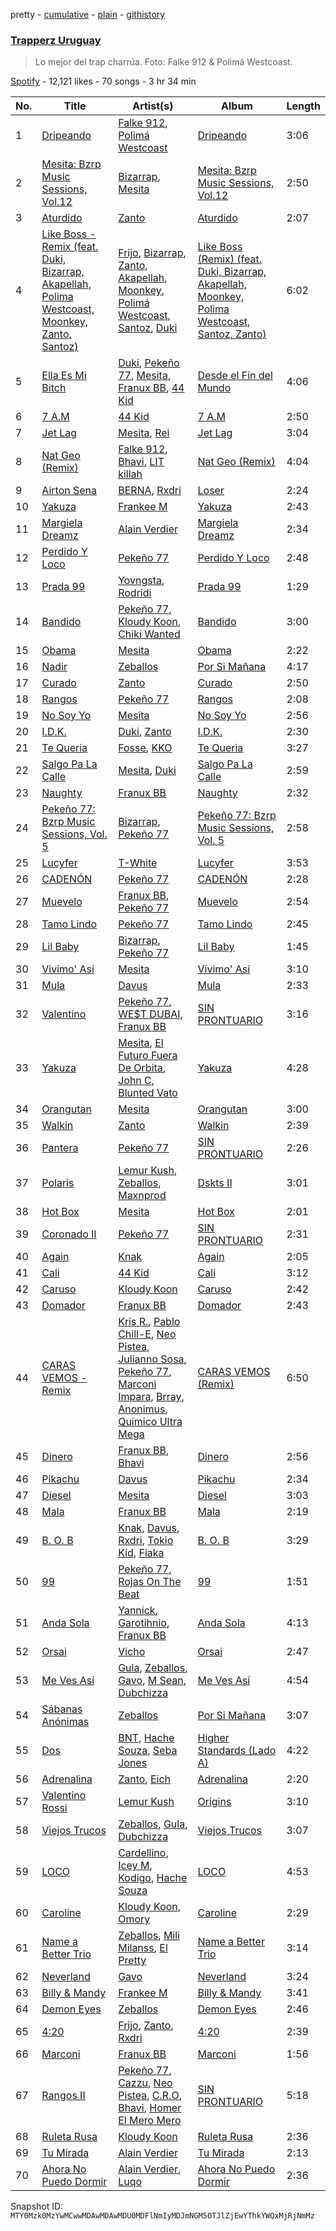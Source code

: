pretty - [cumulative](/playlists/cumulative/37i9dQZF1DX5DGKC3XcKsx.md) - [plain](/playlists/plain/37i9dQZF1DX5DGKC3XcKsx) - [githistory](https://github.githistory.xyz/mackorone/spotify-playlist-archive/blob/main/playlists/plain/37i9dQZF1DX5DGKC3XcKsx)

### [Trapperz Uruguay](https://open.spotify.com/playlist/37i9dQZF1DX5DGKC3XcKsx)

> Lo mejor del trap charrúa\. Foto: Falke 912 & Polimá Westcoast.

[Spotify](https://open.spotify.com/user/spotify) - 12,121 likes - 70 songs - 3 hr 34 min

| No. | Title | Artist(s) | Album | Length |
|---|---|---|---|---|
| 1 | [Dripeando](https://open.spotify.com/track/2x1s3TXM1fvVzCAd1Suf4T) | [Falke 912](https://open.spotify.com/artist/2UGqLkLUByrbH1P7d9ThUo), [Polimá Westcoast](https://open.spotify.com/artist/768O5GliF0bqscyghggrbE) | [Dripeando](https://open.spotify.com/album/4tg4Sy7PgIkiMgMzEDEdWq) | 3:06 |
| 2 | [Mesita: Bzrp Music Sessions, Vol.12](https://open.spotify.com/track/2d3aX0XSf9I4PY5EEu9rt2) | [Bizarrap](https://open.spotify.com/artist/716NhGYqD1jl2wI1Qkgq36), [Mesita](https://open.spotify.com/artist/2IKdK6PbitvCiXt1t2bPU6) | [Mesita: Bzrp Music Sessions, Vol.12](https://open.spotify.com/album/5rz0BWc0MXamhwFvgoYAbj) | 2:50 |
| 3 | [Aturdido](https://open.spotify.com/track/2D7z2aQ5m29sz7O4atGKrf) | [Zanto](https://open.spotify.com/artist/4z1EZw4oQOS65xBnx95O60) | [Aturdido](https://open.spotify.com/album/4v6M2FKVF4mh3fmcITcx2j) | 2:07 |
| 4 | [Like Boss \- Remix \(feat\. Duki, Bizarrap, Akapellah, Polima Westcoast, Moonkey, Zanto, Santoz\)](https://open.spotify.com/track/2H2pkZBzWDX2TzGW7sp014) | [Frijo](https://open.spotify.com/artist/4D2d63igYEdzhzFnxrSow7), [Bizarrap](https://open.spotify.com/artist/716NhGYqD1jl2wI1Qkgq36), [Zanto](https://open.spotify.com/artist/4z1EZw4oQOS65xBnx95O60), [Akapellah](https://open.spotify.com/artist/6fMZytDgX1Q9OV6ndSugym), [Moonkey](https://open.spotify.com/artist/3qiQUUvazYmo7tBgQeb2rf), [Polimá Westcoast](https://open.spotify.com/artist/768O5GliF0bqscyghggrbE), [Santoz](https://open.spotify.com/artist/3TBQtYdNFCgig6ZrFUJkLx), [Duki](https://open.spotify.com/artist/1bAftSH8umNcGZ0uyV7LMg) | [Like Boss \(Remix\) \(feat\. Duki, Bizarrap, Akapellah, Moonkey, Polima Westcoast, Santoz, Zanto\)](https://open.spotify.com/album/5nFrn5iITgj3ScvqIUcKP1) | 6:02 |
| 5 | [Ella Es Mi Bitch](https://open.spotify.com/track/6gAhoYC40nPWRXfc5Gq04H) | [Duki](https://open.spotify.com/artist/1bAftSH8umNcGZ0uyV7LMg), [Pekeño 77](https://open.spotify.com/artist/5eIRbSES1yeGSBuqZ4xvuD), [Mesita](https://open.spotify.com/artist/2IKdK6PbitvCiXt1t2bPU6), [Franux BB](https://open.spotify.com/artist/1iblTHYdU8q8t8nH4sHl8A), [44 Kid](https://open.spotify.com/artist/6C5H5G8EN1hu9N1wtOF5Wb) | [Desde el Fin del Mundo](https://open.spotify.com/album/3MKQjYpaES80tFP7Qo2zH0) | 4:06 |
| 6 | [7 A.M](https://open.spotify.com/track/2H9xMTGgWM7gTcIVgzKzSV) | [44 Kid](https://open.spotify.com/artist/6C5H5G8EN1hu9N1wtOF5Wb) | [7 A.M](https://open.spotify.com/album/5OYAGfU1tMNwH7kwgQnpYa) | 2:50 |
| 7 | [Jet Lag](https://open.spotify.com/track/4ftH6O3bvfEB4EO04K2xIM) | [Mesita](https://open.spotify.com/artist/2IKdK6PbitvCiXt1t2bPU6), [Rei](https://open.spotify.com/artist/4IG1SDlwgNKzqTmjBrvY3K) | [Jet Lag](https://open.spotify.com/album/6FnkMBlsYoeC0RlHukY935) | 3:04 |
| 8 | [Nat Geo \(Remix\)](https://open.spotify.com/track/4ftg5EDTuJw7gIlTi9LC7d) | [Falke 912](https://open.spotify.com/artist/2UGqLkLUByrbH1P7d9ThUo), [Bhavi](https://open.spotify.com/artist/7fT2Me47PQ8T7954PKrcwR), [LIT killah](https://open.spotify.com/artist/1vqR17Iv8VFdzure1TAXEq) | [Nat Geo \(Remix\)](https://open.spotify.com/album/4mQCYm9dzempb87XCrQCCC) | 4:04 |
| 9 | [Airton Sena](https://open.spotify.com/track/0AMgSWPInzBYqVuuNqD7q5) | [BERNA](https://open.spotify.com/artist/0pu9CItC6Ei7YDVdP7Bz1f), [Rxdri](https://open.spotify.com/artist/2Ih4Ih8PVFoAZmXFChOwAR) | [Loser](https://open.spotify.com/album/1woYPuvg5mxx3ebdwrpVaj) | 2:24 |
| 10 | [Yakuza](https://open.spotify.com/track/737DzXIpX8200dVRur7f1z) | [Frankee M](https://open.spotify.com/artist/4KyVsdUsXayts4oE0lMFPR) | [Yakuza](https://open.spotify.com/album/20zN2kTh1BuRzFF913wCZc) | 2:43 |
| 11 | [Margiela Dreamz](https://open.spotify.com/track/4oDH0GJkBdhDItWAAF8ozG) | [Alain Verdier](https://open.spotify.com/artist/0GbTibx6jki0CWRaf9JLSa) | [Margiela Dreamz](https://open.spotify.com/album/3febdd6JSLfuBRE5k9iVwB) | 2:34 |
| 12 | [Perdido Y Loco](https://open.spotify.com/track/152G4mNuk9f5bdsBXNJw5k) | [Pekeño 77](https://open.spotify.com/artist/5eIRbSES1yeGSBuqZ4xvuD) | [Perdido Y Loco](https://open.spotify.com/album/0nJDjNwAfW1LyGaLay9hwV) | 2:48 |
| 13 | [Prada 99](https://open.spotify.com/track/6XBQV8AJqJYdW6SSmChJlT) | [Yovngsta](https://open.spotify.com/artist/6Sf5W6A6Q1m9suLf47h4tT), [Rodridi](https://open.spotify.com/artist/6ASGA8HXm5wcYHk0dBteDv) | [Prada 99](https://open.spotify.com/album/2w0Mb7M5AprdbyiisbBxCp) | 1:29 |
| 14 | [Bandido](https://open.spotify.com/track/7lrQHJALQdGhjvoeYAqwj7) | [Pekeño 77](https://open.spotify.com/artist/5eIRbSES1yeGSBuqZ4xvuD), [Kloudy Koon](https://open.spotify.com/artist/5b1CYOC0HvTPzWSawMATPv), [Chiki Wanted](https://open.spotify.com/artist/33jFO9W9LzOFYLwdPcs97O) | [Bandido](https://open.spotify.com/album/399hcbeQG2iJ4rkMpEwNnM) | 3:00 |
| 15 | [Obama](https://open.spotify.com/track/4Pe7K3i2JWTdL2x5ZmGW15) | [Mesita](https://open.spotify.com/artist/2IKdK6PbitvCiXt1t2bPU6) | [Obama](https://open.spotify.com/album/1e6cbBUcVLlGDth1BLVAom) | 2:22 |
| 16 | [Nadir](https://open.spotify.com/track/7hE9Q5k72F6b5qu2jrinpl) | [Zeballos](https://open.spotify.com/artist/5ayyPSqoObeTOj1UGtM79C) | [Por Si Mañana](https://open.spotify.com/album/0YPuDIug1i3522246t1BVO) | 4:17 |
| 17 | [Curado](https://open.spotify.com/track/3s3Da465rZm9rhGaxlAkZt) | [Zanto](https://open.spotify.com/artist/4z1EZw4oQOS65xBnx95O60) | [Curado](https://open.spotify.com/album/5OdV85nPdRmu2jqdHxys4e) | 2:50 |
| 18 | [Rangos](https://open.spotify.com/track/0ZeQFWUwICisBLXNFtlsAY) | [Pekeño 77](https://open.spotify.com/artist/5eIRbSES1yeGSBuqZ4xvuD) | [Rangos](https://open.spotify.com/album/1cLqKrL2fed5ARiR8qJF3x) | 2:08 |
| 19 | [No Soy Yo](https://open.spotify.com/track/64z5CqcwEqEqncSZ1iILQ4) | [Mesita](https://open.spotify.com/artist/2IKdK6PbitvCiXt1t2bPU6) | [No Soy Yo](https://open.spotify.com/album/4kJ0ZhiZJBEcQgULwrKpO8) | 2:56 |
| 20 | [I.D.K.](https://open.spotify.com/track/0Et7R62PgWXXWPeA3N33g2) | [Duki](https://open.spotify.com/artist/1bAftSH8umNcGZ0uyV7LMg), [Zanto](https://open.spotify.com/artist/4z1EZw4oQOS65xBnx95O60) | [I.D.K.](https://open.spotify.com/album/5ISGPxLsYX94QcADA2rum5) | 2:30 |
| 21 | [Te Queria](https://open.spotify.com/track/6BIDdKBzJJdQgXYrrpN38M) | [Fosse](https://open.spotify.com/artist/2PCb69QCbQJvBJF9tuWcNo), [KKO](https://open.spotify.com/artist/5vqML5YrVETt2HBhovmnNv) | [Te Queria](https://open.spotify.com/album/62GbMKlsW0HJNDsQFW5f5o) | 3:27 |
| 22 | [Salgo Pa La Calle](https://open.spotify.com/track/1OSMYyDIhuLzTskju4MTO7) | [Mesita](https://open.spotify.com/artist/2IKdK6PbitvCiXt1t2bPU6), [Duki](https://open.spotify.com/artist/1bAftSH8umNcGZ0uyV7LMg) | [Salgo Pa La Calle](https://open.spotify.com/album/3RI95RhBmxx7hMrB7vjW7a) | 2:59 |
| 23 | [Naughty](https://open.spotify.com/track/5aM5URUpie6O3kbjC9ve8o) | [Franux BB](https://open.spotify.com/artist/1iblTHYdU8q8t8nH4sHl8A) | [Naughty](https://open.spotify.com/album/3c8f0xpg7l1BwDjETI0hPs) | 2:32 |
| 24 | [Pekeño 77: Bzrp Music Sessions, Vol\. 5](https://open.spotify.com/track/06lC5NkXlLK9Ag99zuMnvw) | [Bizarrap](https://open.spotify.com/artist/716NhGYqD1jl2wI1Qkgq36), [Pekeño 77](https://open.spotify.com/artist/5eIRbSES1yeGSBuqZ4xvuD) | [Pekeño 77: Bzrp Music Sessions, Vol\. 5](https://open.spotify.com/album/0s8c9YWh0NWlhxaxhzHfWD) | 2:58 |
| 25 | [Lucyfer](https://open.spotify.com/track/19mCFZhJU1VNB2L3OCn9Fi) | [T\-White](https://open.spotify.com/artist/5KxDYkibhhz4LGCJaWqWd3) | [Lucyfer](https://open.spotify.com/album/6QBNPNrXMbAMKhj5DbxEMg) | 3:53 |
| 26 | [CADENÓN](https://open.spotify.com/track/0d2lAzPqNy9VWcWXz2aePk) | [Pekeño 77](https://open.spotify.com/artist/5eIRbSES1yeGSBuqZ4xvuD) | [CADENÓN](https://open.spotify.com/album/76QFmNhgS4obmgDzS51cb5) | 2:28 |
| 27 | [Muevelo](https://open.spotify.com/track/28heACAY3yarHfx2WrYP23) | [Franux BB](https://open.spotify.com/artist/1iblTHYdU8q8t8nH4sHl8A), [Pekeño 77](https://open.spotify.com/artist/5eIRbSES1yeGSBuqZ4xvuD) | [Muevelo](https://open.spotify.com/album/2GBfi6oxh7wm0PvToG5YrA) | 2:54 |
| 28 | [Tamo Lindo](https://open.spotify.com/track/4gplPs2PkpRb00Yj46q20l) | [Pekeño 77](https://open.spotify.com/artist/5eIRbSES1yeGSBuqZ4xvuD) | [Tamo Lindo](https://open.spotify.com/album/5AhpFYS3k7veyUsI0VTOxA) | 2:45 |
| 29 | [Lil Baby](https://open.spotify.com/track/49rpYHsEJU2HK826B3rxPq) | [Bizarrap](https://open.spotify.com/artist/716NhGYqD1jl2wI1Qkgq36), [Pekeño 77](https://open.spotify.com/artist/5eIRbSES1yeGSBuqZ4xvuD) | [Lil Baby](https://open.spotify.com/album/6s9ATpyVUh4xieEuoFoXmq) | 1:45 |
| 30 | [Vivimo' Así](https://open.spotify.com/track/5rZ9x55jPqUcXGLxBd2Fnt) | [Mesita](https://open.spotify.com/artist/2IKdK6PbitvCiXt1t2bPU6) | [Vivimo' Así](https://open.spotify.com/album/69d66xYUwQVvs8i3oag2c3) | 3:10 |
| 31 | [Mula](https://open.spotify.com/track/1lbDAsBsUQFvQcBoXTelqM) | [Davus](https://open.spotify.com/artist/2Gxaf60UDXKrmcIhEjULSk) | [Mula](https://open.spotify.com/album/7i0cQWbO5ub6IG1sQoz4Ar) | 2:33 |
| 32 | [Valentino](https://open.spotify.com/track/7xA1kJmYtW1SY3uWarCf2T) | [Pekeño 77](https://open.spotify.com/artist/5eIRbSES1yeGSBuqZ4xvuD), [WE$T DUBAI](https://open.spotify.com/artist/0ThxHJx0ElqLD8h2Compyq), [Franux BB](https://open.spotify.com/artist/1iblTHYdU8q8t8nH4sHl8A) | [SIN PRONTUARIO](https://open.spotify.com/album/0JhThijVyy7mFSewn2Bkgx) | 3:16 |
| 33 | [Yakuza](https://open.spotify.com/track/0gPM83N4pcucaFMNbUX2eR) | [Mesita](https://open.spotify.com/artist/2IKdK6PbitvCiXt1t2bPU6), [El Futuro Fuera De Orbita](https://open.spotify.com/artist/7thOJx5gcuoJcEcaoHsPAk), [John C](https://open.spotify.com/artist/66lf5bQo2BIEue1pxfgxQS), [Blunted Vato](https://open.spotify.com/artist/15RLdM61VHtknTIYIuNviR) | [Yakuza](https://open.spotify.com/album/4njpct4ZRvdI4ZsdrkRyQo) | 4:28 |
| 34 | [Orangutan](https://open.spotify.com/track/1Ytlu66YWuZDcgwjwOeix8) | [Mesita](https://open.spotify.com/artist/2IKdK6PbitvCiXt1t2bPU6) | [Orangutan](https://open.spotify.com/album/5470pf2kOxCht3U7laZO3K) | 3:00 |
| 35 | [Walkin](https://open.spotify.com/track/5qXCp9EZIGn0iDh1iUn5cj) | [Zanto](https://open.spotify.com/artist/4z1EZw4oQOS65xBnx95O60) | [Walkin](https://open.spotify.com/album/5O58w93Xm9toNdcT4zKtUt) | 2:39 |
| 36 | [Pantera](https://open.spotify.com/track/1CodTczherooLAQWXobnCk) | [Pekeño 77](https://open.spotify.com/artist/5eIRbSES1yeGSBuqZ4xvuD) | [SIN PRONTUARIO](https://open.spotify.com/album/0JhThijVyy7mFSewn2Bkgx) | 2:26 |
| 37 | [Polaris](https://open.spotify.com/track/2zCsasxMJ1KpTl8uWJSG2s) | [Lemur Kush](https://open.spotify.com/artist/3dZRodtVGMHccB1qQAcJAq), [Zeballos](https://open.spotify.com/artist/5ayyPSqoObeTOj1UGtM79C), [Maxnprod](https://open.spotify.com/artist/46bWo9I0KV3GEaUth5sB3T) | [Dskts II](https://open.spotify.com/album/1619KiZpoSUpEmVBiKl8jj) | 3:01 |
| 38 | [Hot Box](https://open.spotify.com/track/2GintlSiqb7EQiPJwa3etY) | [Mesita](https://open.spotify.com/artist/2IKdK6PbitvCiXt1t2bPU6) | [Hot Box](https://open.spotify.com/album/1ts9do5lw5wt3Fa1H4iV3o) | 2:01 |
| 39 | [Coronado II](https://open.spotify.com/track/4qWRrGNTuWaE1fJuLCv4zN) | [Pekeño 77](https://open.spotify.com/artist/5eIRbSES1yeGSBuqZ4xvuD) | [SIN PRONTUARIO](https://open.spotify.com/album/0JhThijVyy7mFSewn2Bkgx) | 2:31 |
| 40 | [Again](https://open.spotify.com/track/4whT7h05caeS8PycSBRI2P) | [Knak](https://open.spotify.com/artist/3IYKcXI1sFqT1ZtfyoW55C) | [Again](https://open.spotify.com/album/1w15Pfpc6NrfY0ciKz7pxo) | 2:05 |
| 41 | [Cali](https://open.spotify.com/track/6IWck0QI8n33UH2GZYq0HE) | [44 Kid](https://open.spotify.com/artist/6C5H5G8EN1hu9N1wtOF5Wb) | [Cali](https://open.spotify.com/album/45LvR7dWKVNLzoxFVEPwt5) | 3:12 |
| 42 | [Caruso](https://open.spotify.com/track/28tCRcgXZoujhWaQLj2i6a) | [Kloudy Koon](https://open.spotify.com/artist/5b1CYOC0HvTPzWSawMATPv) | [Caruso](https://open.spotify.com/album/4jOFyt3sHYRHxsc3RDhBEj) | 2:42 |
| 43 | [Domador](https://open.spotify.com/track/34DUbd3nYikXkPmdrLH6vw) | [Franux BB](https://open.spotify.com/artist/1iblTHYdU8q8t8nH4sHl8A) | [Domador](https://open.spotify.com/album/4EQqaciQsB6WSPEIlW0cnH) | 2:43 |
| 44 | [CARAS VEMOS \- Remix](https://open.spotify.com/track/45bDKqcXUgd7IVAvFYsTTe) | [Kris R.](https://open.spotify.com/artist/3i6lAgVHplDXb6zrjIeBeK), [Pablo Chill\-E](https://open.spotify.com/artist/2XcZshqzPKm3iZcmt73R8D), [Neo Pistea](https://open.spotify.com/artist/01m2XZ7m7rAz6KY3scTdaV), [Julianno Sosa](https://open.spotify.com/artist/4IC2X34tZmHG3VfTbpzvwL), [Pekeño 77](https://open.spotify.com/artist/5eIRbSES1yeGSBuqZ4xvuD), [Marconi Impara](https://open.spotify.com/artist/3AP96neoRZgep3w7wvhubP), [Brray](https://open.spotify.com/artist/1GKIlPFdcewHtpDVCQ8zmJ), [Anonimus](https://open.spotify.com/artist/62lbdm09j0QUbWB7SqCJvt), [Quimico Ultra Mega](https://open.spotify.com/artist/3tZdknQnzsVIIdaGCTj4RX) | [CARAS VEMOS \(Remix\)](https://open.spotify.com/album/6YDlWZ01O0RboiJIOs00Tz) | 6:50 |
| 45 | [Dinero](https://open.spotify.com/track/6LR3JSxtiYV6bP8sAAbpu1) | [Franux BB](https://open.spotify.com/artist/1iblTHYdU8q8t8nH4sHl8A), [Bhavi](https://open.spotify.com/artist/7fT2Me47PQ8T7954PKrcwR) | [Dinero](https://open.spotify.com/album/5YIAtJSbvBhSDfiniUotRG) | 2:56 |
| 46 | [Pikachu](https://open.spotify.com/track/48sJEKZoD3pnpCcjekNf5K) | [Davus](https://open.spotify.com/artist/2Gxaf60UDXKrmcIhEjULSk) | [Pikachu](https://open.spotify.com/album/709DWlSbhFvv8lUdpSzEnZ) | 2:34 |
| 47 | [Diesel](https://open.spotify.com/track/6R4Wd9RoM1EgVw0BGXvk7E) | [Mesita](https://open.spotify.com/artist/2IKdK6PbitvCiXt1t2bPU6) | [Diesel](https://open.spotify.com/album/07cdRKFYt5bF64tmsxf5Gi) | 3:03 |
| 48 | [Mala](https://open.spotify.com/track/4EwdS4w1dmiCPOGxM1jgXK) | [Franux BB](https://open.spotify.com/artist/1iblTHYdU8q8t8nH4sHl8A) | [Mala](https://open.spotify.com/album/6LlsoZwRSKHZxoei4mi3LJ) | 2:19 |
| 49 | [B\. O\. B](https://open.spotify.com/track/4cXjkpjYYu0V4UC4FOgwko) | [Knak](https://open.spotify.com/artist/3IYKcXI1sFqT1ZtfyoW55C), [Davus](https://open.spotify.com/artist/2Gxaf60UDXKrmcIhEjULSk), [Rxdri](https://open.spotify.com/artist/2Ih4Ih8PVFoAZmXFChOwAR), [Tokio Kid](https://open.spotify.com/artist/7LbAa0SzZBV93ZBEAfbybU), [Fiaka](https://open.spotify.com/artist/4WnQ5jwWJqzFPWIY4ehuGk) | [B\. O\. B](https://open.spotify.com/album/1VbDvnmTijKQOgu9diqVHd) | 3:29 |
| 50 | [99](https://open.spotify.com/track/4Vh2SFz8KR3qLTSP4wPHoN) | [Pekeño 77](https://open.spotify.com/artist/5eIRbSES1yeGSBuqZ4xvuD), [Rojas On The Beat](https://open.spotify.com/artist/48yQpzWYzshNnJ2bmruUS5) | [99](https://open.spotify.com/album/5eMMBUpQsX7SpwbHaAXxPx) | 1:51 |
| 51 | [Anda Sola](https://open.spotify.com/track/5TTK8WMXJOwvgXgexMxlCc) | [Yannick](https://open.spotify.com/artist/6sS7188uJ5srzBOE8MnZZd), [Garotihnio](https://open.spotify.com/artist/1RJLHuc4Gpbsm8fLhTUz33), [Franux BB](https://open.spotify.com/artist/1iblTHYdU8q8t8nH4sHl8A) | [Anda Sola](https://open.spotify.com/album/7DtLZineSoRw24eCiqSczB) | 4:13 |
| 52 | [Orsai](https://open.spotify.com/track/76ZjOycIytweoimhlJdSWo) | [Vicho](https://open.spotify.com/artist/1PwkgBMwCn6Wt4F1wj0S8S) | [Orsai](https://open.spotify.com/album/22yL4tDi8E9S2MAt0RZQaQ) | 2:47 |
| 53 | [Me Ves Así](https://open.spotify.com/track/3MFXe3XuFMCbD4duDv9Q5H) | [Gula](https://open.spotify.com/artist/0z6vMOXncHabKtz4zNC7dB), [Zeballos](https://open.spotify.com/artist/5ayyPSqoObeTOj1UGtM79C), [Gavo](https://open.spotify.com/artist/6a4vjdtgYYdro1VozKKhA1), [M Sean](https://open.spotify.com/artist/2MnCysmz9o28SiZKwc5GBd), [Dubchizza](https://open.spotify.com/artist/04i3ncIq7vjYE2N5Wl7q52) | [Me Ves Así](https://open.spotify.com/album/7497VjO5oR6iu1I8SX96nX) | 4:54 |
| 54 | [Sábanas Anónimas](https://open.spotify.com/track/2VJ74YqEINo2GpS1b9dPpX) | [Zeballos](https://open.spotify.com/artist/5ayyPSqoObeTOj1UGtM79C) | [Por Si Mañana](https://open.spotify.com/album/0YPuDIug1i3522246t1BVO) | 3:07 |
| 55 | [Dos](https://open.spotify.com/track/6YrxXC8qq1kLvhtUZ8ybkf) | [BNT](https://open.spotify.com/artist/5QPQ1ZQFmow6eoSsscq33K), [Hache Souza](https://open.spotify.com/artist/1yQiZJTb5BgGi69eTkgqMW), [Seba Jones](https://open.spotify.com/artist/2FbKpBqa4bdoDiYIklpw3V) | [Higher Standards \(Lado A\)](https://open.spotify.com/album/6pglBdAozqBiOiF1hDNd1Y) | 4:22 |
| 56 | [Adrenalina](https://open.spotify.com/track/02oBBhwqrj7c6iCOMrIM6N) | [Zanto](https://open.spotify.com/artist/4z1EZw4oQOS65xBnx95O60), [Eich](https://open.spotify.com/artist/0sNvI8p4fuICGGH0pOCxUT) | [Adrenalina](https://open.spotify.com/album/6j4zyb69QyP5IK6znZkv4U) | 2:20 |
| 57 | [Valentino Rossi](https://open.spotify.com/track/7EVuU6XXGinBd8Km7tHbct) | [Lemur Kush](https://open.spotify.com/artist/3dZRodtVGMHccB1qQAcJAq) | [Origins](https://open.spotify.com/album/4UEgb48gOslqVZtG5QzsIp) | 3:10 |
| 58 | [Viejos Trucos](https://open.spotify.com/track/4jHLFHeuww4uibhRIYpn57) | [Zeballos](https://open.spotify.com/artist/5ayyPSqoObeTOj1UGtM79C), [Gula](https://open.spotify.com/artist/0z6vMOXncHabKtz4zNC7dB), [Dubchizza](https://open.spotify.com/artist/04i3ncIq7vjYE2N5Wl7q52) | [Viejos Trucos](https://open.spotify.com/album/5B7SLw0oyxvApok70pkWYe) | 3:07 |
| 59 | [LOCO](https://open.spotify.com/track/0ybmZk2XJ8bbSJuqlENAfm) | [Cardellino](https://open.spotify.com/artist/7HFja6X48hWE58m3pQnGV0), [Icey M](https://open.spotify.com/artist/4TPbwp5DRBRpSJ2mzJMpxV), [Kodigo](https://open.spotify.com/artist/3hwgckfLtTHdnkf694c7HS), [Hache Souza](https://open.spotify.com/artist/1yQiZJTb5BgGi69eTkgqMW) | [LOCO](https://open.spotify.com/album/4ILXSxyZkw5YcShYBeInhB) | 4:53 |
| 60 | [Caroline](https://open.spotify.com/track/1o8v3LDGP6bbwIxX8bwsvQ) | [Kloudy Koon](https://open.spotify.com/artist/5b1CYOC0HvTPzWSawMATPv), [Omory](https://open.spotify.com/artist/031F1klhvu2mPjqvCOB27f) | [Caroline](https://open.spotify.com/album/66khx8GiqWbnVzWlbXzVw6) | 2:29 |
| 61 | [Name a Better Trio](https://open.spotify.com/track/7q0kM0V1CQbcMN0vd4EEYV) | [Zeballos](https://open.spotify.com/artist/5ayyPSqoObeTOj1UGtM79C), [Mili Milanss](https://open.spotify.com/artist/5US33tP9Eoj53sO9yF4STs), [El Pretty](https://open.spotify.com/artist/2m7LESODINoGXl2K0mpbC5) | [Name a Better Trio](https://open.spotify.com/album/4QTp48x8WU58Vefbir959S) | 3:14 |
| 62 | [Neverland](https://open.spotify.com/track/5okAtarMB2Zp4IAZAoxyxe) | [Gavo](https://open.spotify.com/artist/6a4vjdtgYYdro1VozKKhA1) | [Neverland](https://open.spotify.com/album/5RI9V5V7eGOPmPzBxnPan7) | 3:24 |
| 63 | [Billy & Mandy](https://open.spotify.com/track/6Wzbvmcn2nVS4d2Cn94UaB) | [Frankee M](https://open.spotify.com/artist/4KyVsdUsXayts4oE0lMFPR) | [Billy & Mandy](https://open.spotify.com/album/6gikQexyfjFJwTIbqSV1oS) | 3:41 |
| 64 | [Demon Eyes](https://open.spotify.com/track/4KqCoIU9aU9ZRChE4DzmA7) | [Zeballos](https://open.spotify.com/artist/5ayyPSqoObeTOj1UGtM79C) | [Demon Eyes](https://open.spotify.com/album/7Azhme81h66iSHCU9vADVa) | 2:46 |
| 65 | [4:20](https://open.spotify.com/track/3yL9UXrMYemH8bdzXGPGgS) | [Frijo](https://open.spotify.com/artist/4D2d63igYEdzhzFnxrSow7), [Zanto](https://open.spotify.com/artist/4z1EZw4oQOS65xBnx95O60), [Rxdri](https://open.spotify.com/artist/2Ih4Ih8PVFoAZmXFChOwAR) | [4:20](https://open.spotify.com/album/2QcFfqH4LuAsXiUIxpdPVH) | 2:39 |
| 66 | [Marconi](https://open.spotify.com/track/17PKO1LhQPk6JbS5aKeh7U) | [Franux BB](https://open.spotify.com/artist/1iblTHYdU8q8t8nH4sHl8A) | [Marconi](https://open.spotify.com/album/3kELmMXkwBKPvvFV7BCJrb) | 1:56 |
| 67 | [Rangos II](https://open.spotify.com/track/2TGZPm8tRKgepIZ6RuE1tt) | [Pekeño 77](https://open.spotify.com/artist/5eIRbSES1yeGSBuqZ4xvuD), [Cazzu](https://open.spotify.com/artist/6w3SkAHYPsQ1bxV7VDlG5y), [Neo Pistea](https://open.spotify.com/artist/01m2XZ7m7rAz6KY3scTdaV), [C.R.O](https://open.spotify.com/artist/4puAp107dCehraE47QXVQX), [Bhavi](https://open.spotify.com/artist/7fT2Me47PQ8T7954PKrcwR), [Homer El Mero Mero](https://open.spotify.com/artist/0Xo4VFS3v07L0GwIVkZLfg) | [SIN PRONTUARIO](https://open.spotify.com/album/0JhThijVyy7mFSewn2Bkgx) | 5:18 |
| 68 | [Ruleta Rusa](https://open.spotify.com/track/6X9IeZi3JXIsV9yAG6xq4j) | [Kloudy Koon](https://open.spotify.com/artist/5b1CYOC0HvTPzWSawMATPv) | [Ruleta Rusa](https://open.spotify.com/album/2Qie57F9y5BaktRn5ko5y1) | 2:36 |
| 69 | [Tu Mirada](https://open.spotify.com/track/3Bl6VMvrPDyVCQFYTGlygq) | [Alain Verdier](https://open.spotify.com/artist/0GbTibx6jki0CWRaf9JLSa) | [Tu Mirada](https://open.spotify.com/album/3L0HpohjbclTsSvGxH7X2t) | 2:13 |
| 70 | [Ahora No Puedo Dormir](https://open.spotify.com/track/3iQDeOqPl30DkC7KUECpGs) | [Alain Verdier](https://open.spotify.com/artist/0GbTibx6jki0CWRaf9JLSa), [Luqo](https://open.spotify.com/artist/0bSeMRiKgDwHur64WIOodN) | [Ahora No Puedo Dormir](https://open.spotify.com/album/6k7BF11jOV9gSZjuLkw4i3) | 2:36 |

Snapshot ID: `MTY0Mzk0MzYwMCwwMDAwMDAwMDU0MDFlNmIyMDJmNGM5OTJlZjEwYThkYWQxMjRjNmMz`
